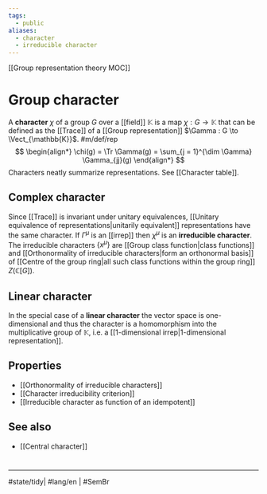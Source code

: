 ```yaml
---
tags:
  - public
aliases:
  - character
  - irreducible character
---
```

[[Group representation theory MOC]]
# Group character

A **character** $\chi$ of a group $G$ over a [[field]] $\mathbb{K}$ is a map  $\chi : G \to \mathbb{K}$ that can be defined as the [[Trace]] of a [[Group representation]] $\Gamma : G \to \Vect_{\mathbb{K}}$. #m/def/rep 
$$
\begin{align*}
\chi(g) = \Tr \Gamma(g) = \sum_{j = 1}^{\dim \Gamma} \Gamma_{jj}(g)
\end{align*}
$$
Characters neatly summarize representations. See [[Character table]].

## Complex character
Since [[Trace]] is invariant under unitary equivalences, [[Unitary equivalence of representations|unitarily equivalent]] representations have the same character. 
If $\Gamma^\mu$ is an [[irrep]] then $\chi^\mu$ is an **irreducible character**.
The irreducible characters $\{ x^\mu \}$ are [[Group class function|class functions]] and [[Orthonormality of irreducible characters|form an orthonormal basis]] of [[Centre of the group ring|all such class functions within the group ring]] $Z(\mathbb{C}[G])$.



## Linear character
In the special case of a **linear character** the vector space is one-dimensional and thus the character is a homomorphism into the multiplicative group of $\mathbb{K}$,
i.e. a [[1-dimensional irrep|1-dimensional representation]].

## Properties

- [[Orthonormality of irreducible characters]]
- [[Character irreducibility criterion]]
- [[Irreducible character as function of an idempotent]]

## See also

- [[Central character]]

#
---
#state/tidy| #lang/en | #SemBr
